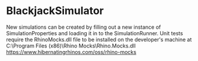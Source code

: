 # BlackjackSimulator
New simulations can be created by filling out a new instance of SimulationProperties and loading it in to the SimulationRunner.
Unit tests require the RhinoMocks.dll file to be installed on the developer's machine at C:\Program Files (x86)\Rhino Mocks\Rhino.Mocks.dll
https://www.hibernatingrhinos.com/oss/rhino-mocks
